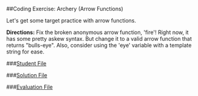 ##Coding Exercise: Archery (Arrow Functions)

Let's get some target practice with arrow functions.

**Directions:**
Fix the broken anonymous arrow function, 'fire'! Right now, it has some pretty askew syntax. But change it to a valid arrow function that returns "bulls-eye". Also, consider using the 'eye' variable with a template string for ease.


###[Student File](./student.js)

###[Solution File]('./solution.js')

###[Evaluation File]('./evaluate.js')
